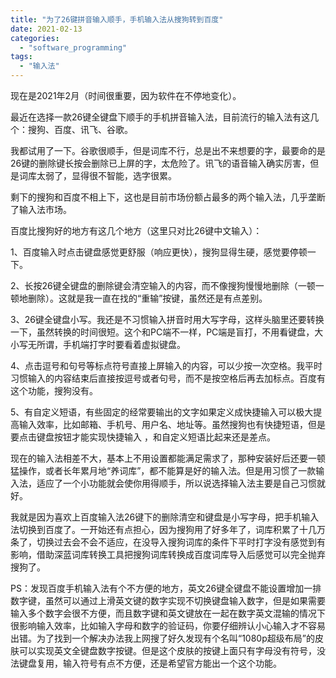 ```yaml
---
title: "为了26键拼音输入顺手，手机输入法从搜狗转到百度"
date: 2021-02-13
categories: 
  - "software_programming"
tags: 
  - "输入法"
---
```


现在是2021年2月（时间很重要，因为软件在不停地变化）。

最近在选择一款26键全键盘下顺手的手机拼音输入法，目前流行的输入法有这几个：搜狗、百度、讯飞、谷歌。

我都试用了一下。谷歌很顺手，但是词库不行，总是出不来想要的字，最要命的是26键的删除键长按会删除已上屏的字，太危险了。讯飞的语音输入确实厉害，但是词库太弱了，显得很不智能，选字很累。

剩下的搜狗和百度不相上下，这也是目前市场份额占最多的两个输入法，几乎垄断了输入法市场。

百度比搜狗好的地方有这几个地方（这里只对比26键中文输入）：

1、百度输入时点击键盘感觉更舒服（响应更快），搜狗显得生硬，感觉要停顿一下。

2、长按26键全键盘的删除键会清空输入的内容，而不像搜狗慢慢地删除（一顿一顿地删除）。这就是我一直在找的“重输”按键，虽然还是有点差别。

3、26键全键盘小写。我还是不习惯输入拼音时用大写字母，这样头脑里还要转换一下，虽然转换的时间很短。这个和PC端不一样，PC端是盲打，不用看键盘，大小写无所谓，手机端打字时要看着虚拟键盘。

4、点击逗号和句号等标点符号直接上屏输入的内容，可以少按一次空格。我平时习惯输入的内容结束后直接按逗号或者句号，而不是按空格后再去加标点。百度有这个功能，搜狗没有。

5、有自定义短语，有些固定的经常要输出的文字如果定义成快捷输入可以极大提高输入效率，比如邮箱、手机号、用户名、地址等。虽然搜狗也有快捷短语，但是要点击键盘按钮才能实现快捷输入 ，和自定义短语比起来还是差点。

现在的输入法相差不大，基本上不用设置都能满足需求了，那种安装好后还要一顿猛操作，或者长年累月地“养词库”，都不能算是好的输入法。但是用习惯了一款输入法，适应了一个小功能就会使你用得顺手，所以说选择输入法主要是自己习惯就好。

我就是因为喜欢上百度输入法26键下的删除清空和键盘是小写字母，把手机输入法切换到百度了。一开始还有点担心，因为搜狗用了好多年了，词库积累了十几万条了，切换过去会不会不适应，在没导入搜狗词库的条件下平时打字没有感觉到有影响，借助深蓝词库转换工具把搜狗词库转换成百度词库导入后感觉可以完全抛弃搜狗了。

PS：发现百度手机输入法有个不方便的地方，英文26键全键盘不能设置增加一排数字键，虽然可以通过上滑英文键的数字实现不切换键盘输入数字，但是如果需要输入多个数字会很不方便，而且数字键和英文键放在一起在数字英文混输的情况下很影响输入效率，比如输入字母和数字的验证码，你要仔细辨认小心输入才不容易出错。为了找到一个解决办法我上网搜了好久发现有个名叫“1080p超级布局”的皮肤可以实现英文全键盘数字按键。但是这个皮肤的按键上面只有字母没有符号，没法键盘复用，输入符号有点不方便，还是希望官方能出一个这个功能。
